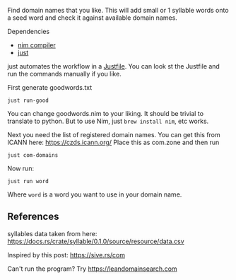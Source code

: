 Find domain names that you like.
This will add small or 1 syllable words onto a seed word
and check it against available domain names.

Dependencies
  * [nim compiler](https://nim-lang.org/install.html)
  * [just](https://github.com/casey/just#packages)

just automates the workflow in a [Justfile](https://github.com/casey/just).
You can look st the Justfile and run the commands manually if you like.

First generate goodwords.txt

	just run-good

You can change goodwords.nim to your liking.
It should be trivial to translate to python.
But to use Nim, just `brew install nim`, etc works.

Next you need the list of registered domain names. You can get this from ICANN here: https://czds.icann.org/
Place this as com.zone and then run

	just com-domains

Now run:

	just run word

Where `word` is a word you want to use in your domain name.


## References

syllables data taken from here:
https://docs.rs/crate/syllable/0.1.0/source/resource/data.csv

Inspired by this post: https://sive.rs/com

Can't run the program?
Try https://leandomainsearch.com
